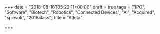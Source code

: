 +++
date = "2018-08-16T05:22:11+00:00"
draft = true
tags = ["IPO", "Software", "Biotech", "Robotics", "Connected Devices", "AI", "Acquired", "spievak", "2018class"]
title = "Atleta"

+++
